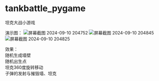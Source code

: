 # tankbattle_pygame

坦克大战小游戏


演示图：
![屏幕截图 2024-09-10 204752](https://github.com/user-attachments/assets/de5cfebe-1ccb-4103-a50e-42b734a45fda)
![屏幕截图 2024-09-10 204845](https://github.com/user-attachments/assets/f42babbf-df2e-402a-8a43-2369a1b5ca57)
![屏幕截图 2024-09-10 204825](https://github.com/user-attachments/assets/2fd214c4-b1c4-4797-a0e2-142d193b7c7e)


效果：  
随机生成墙壁  
随机出生点  
坦克360度旋转移动  
子弹的发射与摧毁墙、坦克  
